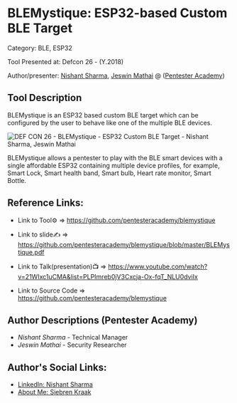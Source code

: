 #   BLEMystique: ESP32-based Custom BLE Target 

Category: BLE, ESP32

Tool Presented at: Defcon 26 - (Y.2018)

Author/presenter: [Nishant Sharma](#), [Jeswin Mathai](#) @ ([Pentester Academy](https://www.pentesteracademy.com/))

## Tool Description

BLEMystique is an ESP32 based custom BLE target which can be configured by the user to behave like one of the multiple BLE devices. 

 ![DEF CON 26 - BLEMystique - ESP32 Custom BLE Target  - Nishant Sharma, Jeswin Mathai](https://user-images.githubusercontent.com/743886/43906600-85558dc8-9ba8-11e8-8ec3-bacc2696cf39.png)

BLEMystique allows a pentester to play with the BLE smart devices with a single affordable ESP32 containing multiple device profiles, for example, Smart Lock, Smart health band, Smart bulb, Heart rate monitor, Smart Bottle.

## Reference Links:
- Link to Tool⚙️ => https://github.com/pentesteracademy/blemystique

- Link to slide✍️ => https://github.com/pentesteracademy/blemystique/blob/master/BLEMystique.pdf

- Link to Talk(presentation)📺 => https://www.youtube.com/watch?v=21WIxc1uCMA&list=PLPImreb0jV3Cxcja-Ox-fqT_NLU0dviIx

- Link to Source Code => https://github.com/pentesteracademy/blemystique

## Author Descriptions (Pentester Academy)
- *Nishant Sharma* - Technical Manager
- *Jeswin Mathai* - Security Researcher

## Author's Social Links:

- [LinkedIn: Nishant Sharma](https://www.linkedin.com/in/nishantsharmax)
- [About Me: Siebren Kraak](https://ine.com/learning/instructors/jeswin-mathai)